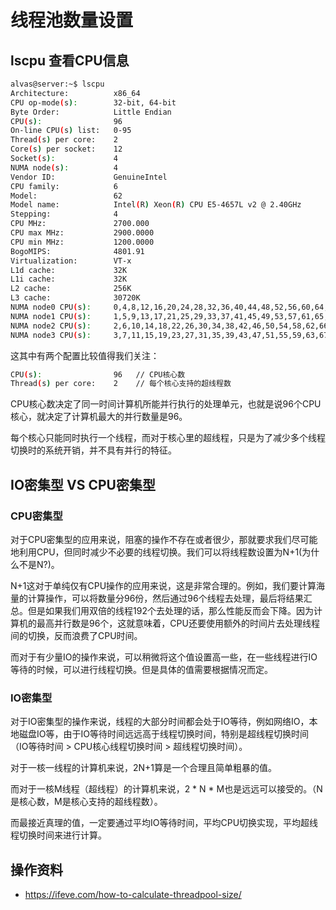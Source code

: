# 线程池数量设置

## lscpu 查看CPU信息

```bash
alvas@server:~$ lscpu
Architecture:          x86_64
CPU op-mode(s):        32-bit, 64-bit
Byte Order:            Little Endian
CPU(s):                96
On-line CPU(s) list:   0-95
Thread(s) per core:    2
Core(s) per socket:    12
Socket(s):             4
NUMA node(s):          4
Vendor ID:             GenuineIntel
CPU family:            6
Model:                 62
Model name:            Intel(R) Xeon(R) CPU E5-4657L v2 @ 2.40GHz
Stepping:              4
CPU MHz:               2700.000
CPU max MHz:           2900.0000
CPU min MHz:           1200.0000
BogoMIPS:              4801.91
Virtualization:        VT-x
L1d cache:             32K
L1i cache:             32K
L2 cache:              256K
L3 cache:              30720K
NUMA node0 CPU(s):     0,4,8,12,16,20,24,28,32,36,40,44,48,52,56,60,64,68,72,76,80,84,88,92
NUMA node1 CPU(s):     1,5,9,13,17,21,25,29,33,37,41,45,49,53,57,61,65,69,73,77,81,85,89,93
NUMA node2 CPU(s):     2,6,10,14,18,22,26,30,34,38,42,46,50,54,58,62,66,70,74,78,82,86,90,94
NUMA node3 CPU(s):     3,7,11,15,19,23,27,31,35,39,43,47,51,55,59,63,67,71,75,79,83,87,91,95
```

这其中有两个配置比较值得我们关注：

```bash
CPU(s):                96   // CPU核心数
Thread(s) per core:    2    // 每个核心支持的超线程数
```

CPU核心数决定了同一时间计算机所能并行执行的处理单元，也就是说96个CPU核心，就决定了计算机最大的并行数量是96。

每个核心只能同时执行一个线程，而对于核心里的超线程，只是为了减少多个线程切换时的系统开销，并不具有并行的特征。

## IO密集型 VS CPU密集型

### CPU密集型

对于CPU密集型的应用来说，阻塞的操作不存在或者很少，那就要求我们尽可能地利用CPU，但同时减少不必要的线程切换。我们可以将线程数设置为N+1(为什么不是N?)。

N+1这对于单纯仅有CPU操作的应用来说，这是非常合理的。例如，我们要计算海量的计算操作，可以将数量分96份，然后通过96个线程去处理，最后将结果汇总。但是如果我们用双倍的线程192个去处理的话，那么性能反而会下降。因为计算机的最高并行数是96个，这就意味着，CPU还要使用额外的时间片去处理线程间的切换，反而浪费了CPU时间。

而对于有少量IO的操作来说，可以稍微将这个值设置高一些，在一些线程进行IO等待的时候，可以进行线程切换。但是具体的值需要根据情况而定。

### IO密集型 

对于IO密集型的操作来说，线程的大部分时间都会处于IO等待，例如网络IO，本地磁盘IO等，由于IO等待时间远远高于线程切换时间，特别是超线程切换时间（IO等待时间 > CPU核心线程切换时间 > 超线程切换时间）。

对于一核一线程的计算机来说，2N+1算是一个合理且简单粗暴的值。

而对于一核M线程（超线程）的计算机来说，2 * N * M也是远远可以接受的。（N是核心数，M是核心支持的超线程数）。

而最接近真理的值，一定要通过平均IO等待时间，平均CPU切换实现，平均超线程切换时间来进行计算。

## 操作资料

* https://ifeve.com/how-to-calculate-threadpool-size/

